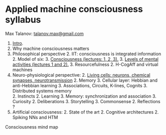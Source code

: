 # Applied machine consciousness syllabus

Max Talanov: talanov.max@gmail.com

1. [Intro](intro.md).
1. Why machine consciousness matters
1. Philosophical perspective
    2. IIT: consciousness is integrated information
    2. Model of six:
        3. [Consciousness (lectures: 1, 2, 3).](consciousness.md)
        3. [Levels of mental activities (lectures 1 and 2).](levels_of_mental_activities.md)
        3. Resourcefulness
	2. H-CogAff and virtual machines
1. Neuro-physiological perspective:
    2. [Living cells: neurons, chemical synapses, neurotransmission](neurons_and_chemical_synapses.md)
    2. Memory
        3. Cellular layer: Hebbian and anti-Hebbian learning
        3. Associations, Circuits, K-lines, Cognits
        3. Distributed systems memory    
    2. Instincts
    2. Learning
        3. Memory: synchronization and association
        3. Curiosity
    2. Deliberations
        3. Storytelling
        3. Commonsense
    2. Reflections ?
1. Artificial consciousness:
    2. State of the art
    2. Cognitive architectures
    2. Spiking NNs and HTM

Consciousness mind map
